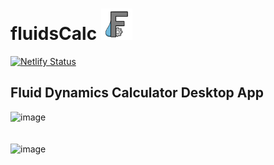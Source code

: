 # fluidsCalc <img src="https://github.com/Ripwords/fluidsCalc/blob/master/public/assets/icon/favicon.png" width="50" height="50">
[![Netlify Status](https://api.netlify.com/api/v1/badges/ca8fc364-577d-4646-9b9b-99bef1c3598e/deploy-status)](https://app.netlify.com/sites/fluidscalc/deploys)
## Fluid Dynamics Calculator Desktop App 

![image](https://user-images.githubusercontent.com/58784686/131954398-7bf36a99-af8d-4e1c-aa8f-4b70911f2de2.png)
<br>
<br>
<br>
![image](https://user-images.githubusercontent.com/58784686/131954433-ac5388b6-a646-406a-ad67-eb29c301d4b3.png)

